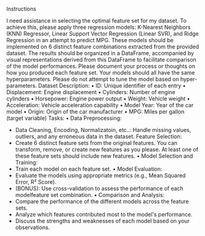Instructions

I need assistance in selecting the optimal feature set for my dataset. To achieve this,
please apply three regression models: K-Nearest Neighbors (KNN) Regressor, Linear
Support Vector Regression (Linear SVR), and Ridge Regression in an attempt to predict
MPG. These models should be implemented on 6 distinct feature combinations
extracted from the provided dataset. The results should be organized in a DataFrame,
accompanied by visual representations derived from this DataFrame to facilitate
comparison of the model performances. Please document your process or thoughts on
how you produced each feature set. Your models should all have the same hyperparameters. Please do not attempt to tune the model based on hyper-parameters.
Dataset Description:
• ID: Unique identifier of each entry
• Displacement: Engine displacement
• Cylinders: Number of engine cylinders
• Horsepower: Engine power output
• Weight: Vehicle weight
• Acceleration: Vehicle acceleration capability
• Model Year: Year of the car model
• Origin: Origin of the car manufacturer
• MPG: Miles per gallon (target variable)
Tasks:
• Data Preprocessing:
- Data Cleaning, Encoding, Normalizatoin, etc..: Handle missing values,
outliers, and any erroneous data in the dataset.
Feature Selection:
- Create 6 distinct feature sets from the original features. You can
transform, remove, or create new features as you please. At least one of
these feature sets should include new features.
• Model Selection and Training:
- Train each model on each feature set.
• Model Evaluation:
- Evaluate the models using appropriate metrics (e.g., Mean Squared Error,
R² Score).
- (BONUS): Use cross-validation to assess the performance of each modelfeature set combination.
• Comparison and Analysis:
- Compare the performance of the different models across the feature sets.
- Analyze which features contributed most to the model's performance.
-  Discuss the strengths and weaknesses of each model based on your
observations.